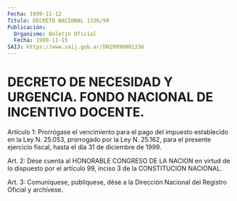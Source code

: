 ```yaml
---
Fecha: 1999-11-12
Título: DECRETO NACIONAL 1336/99
Publicación:
  Organismo: Boletín Oficial
  Fecha: 1999-11-15
SAIJ: https://www.saij.gob.ar/DN19990001336
---
```

# DECRETO DE NECESIDAD Y URGENCIA. FONDO NACIONAL DE INCENTIVO DOCENTE.

<a id="1"></a>
Artículo  1:  Prorrógase el vencimiento para el pago del impuesto establecido en la  Ley  N. 25.053,  prorrogado por la Ley N. 25.162, para el presente ejercicio fiscal, hasta el día 31 de diciembre de 1999.

<a id="2"></a>
Art. 2: Dése cuenta al HONORABLE CONGRESO  DE LA NACION en virtud de  lo  dispuesto por el artículo 99, inciso 3 de  la  CONSTITUCION NACIONAL.

<a id="3"></a>
Art. 3: Comuníquese, publíquese, dése a la Dirección Nacional del Registro Oficial y archívese.